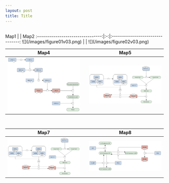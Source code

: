 ```yaml
---
layout: post
title: Title
---
```

<br />
 Map1                             |   | Map2
:--------------------------------:|:-:|:--------------------------------:
 ![](/images/figure01v03.png)     |   | ![](/images/figure02v03.png)

<br />

 Map4                             |   | Map5
:--------------------------------:|:-:|:--------------------------------:
 ![](/images/figure02v03.png)     |   | ![](/images/figure03v03.png)

<br />

 Map7                             |   | Map8
:--------------------------------:|:-:|:--------------------------------:
 ![](/images/figure03v03.png)     |   | ![](/images/figure01v03.png)


